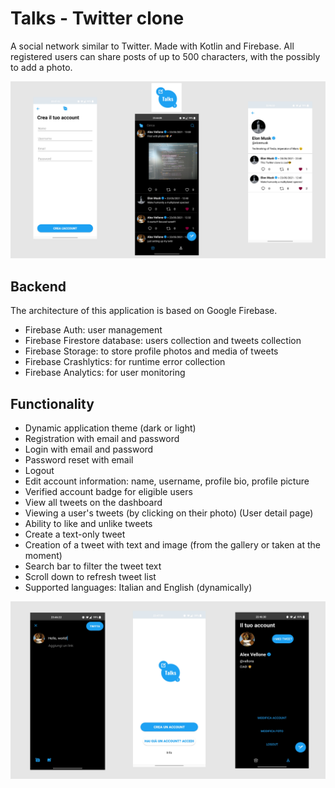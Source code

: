 # Talks - Twitter clone

A social network similar to Twitter.
Made with Kotlin and Firebase.
All registered users can share posts of up to 500 characters, with the possibly to add a photo.

![Poster 1](app/src/main/poster1.png)


## Backend
The architecture of this application is based on Google Firebase.
- Firebase Auth: user management
- Firebase Firestore database: users collection and tweets collection
- Firebase Storage: to store profile photos and media of tweets
- Firebase Crashlytics: for runtime error collection
- Firebase Analytics: for user monitoring


## Functionality
- Dynamic application theme (dark or light)
- Registration with email and password
- Login with email and password
- Password reset with email
- Logout
- Edit account information: name, username, profile bio, profile picture
- Verified account badge for eligible users
- View all tweets on the dashboard
- Viewing a user's tweets (by clicking on their photo) (User detail page)
- Ability to like and unlike tweets
- Create a text-only tweet
- Creation of a tweet with text and image (from the gallery or taken at the moment)
- Search bar to filter the tweet text
- Scroll down to refresh tweet list
- Supported languages: Italian and English (dynamically)


![Poster 2](app/src/main/poster2.png)
